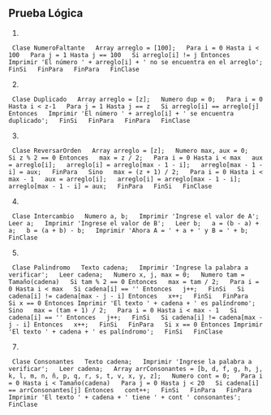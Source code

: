 ## Prueba Lógica  

1.  
``
Clase NumeroFaltante  
  Array arreglo = [100];  
  Para i = 0 Hasta i < 100  
    Para j = 1 Hasta j == 100  
      Si arreglo[i] != j Entonces  
        Imprimir 'El número ' + arreglo[i] + ' no se encuentra en el arreglo';  
      FinSi  
    FinPara  
  FinPara  
FinClase``  

2.  
``
Clase Duplicado  
  Array arreglo = [z];  
  Numero dup = 0;  
  Para i = 0 Hasta i < z-1  
    Para j = 1 Hasta j == z  
      Si arreglo[i] == arreglo[j] Entonces  
        Imprimir 'El número ' + arreglo[i] + ' se encuentra duplicado';  
      FinSi  
    FinPara  
  FinPara  
FinClase``  

3.  
``
Clase ReversarOrden  
  Array arreglo = [z];  
  Numero max, aux = 0;  
  Si z % 2 == 0 Entonces  
    max = z / 2;  
    Para i = 0 Hasta i < max  
      aux = arreglo[i];  
      arreglo[i] = arreglo[max - 1 - i];  
      arreglo[max - 1 - i] = aux;  
    FinPara  
  Sino  
    max = (z + 1) / 2;  
    Para i = 0 Hasta i < max - 1  
      aux = arreglo[i];  
      arreglo[i] = arreglo[max - 1 - i];  
      arreglo[max - 1 - i] = aux;  
    FinPara  
  FinSi  
FinClase``  

4.  
``
Clase Intercambio  
  Numero a, b;  
  Imprimir 'Ingrese el valor de A';  
  Leer a;  
  Imprimir 'Ingrese el valor de B';  
  Leer b;  
  a = (b - a) + a;  
  b = (a + b) - b;  
  Imprimir 'Ahora A = ' + a + ' y B = ' + b;  
FinClase``  

5.  
``
Clase Palindromo  
  Texto cadena;  
  Imprimir 'Ingrese la palabra a verificar';  
  Leer cadena;  
  Numero x, j, max = 0;  
  Numero tam = Tamaño(cadena)  
  Si tam % 2 == 0 Entonces  
    max = tam / 2;  
    Para i = 0 Hasta i < max  
      Si cadena[i] == '' Entonces  
        j++;  
      FinSi  
      Si cadena[i] != cadena[max - j - i] Entonces  
        x++;  
      FinSi  
    FinPara  
    Si x == 0 Entonces Imprimir 'El texto ' + cadena + ' es palíndromo';  
  Sino  
    max = (tam + 1) / 2;  
    Para i = 0 Hasta i < max - 1  
      Si cadena[i] == '' Entonces  
        j++;  
      FinSi  
      Si cadena[i] != cadena[max - j - i] Entonces  
        x++;  
      FinSi  
    FinPara  
    Si x == 0 Entonces Imprimir 'El texto ' + cadena + ' es palíndromo';  
  FinSi  
FinClase``  

7.  
``
Clase Consonantes  
  Texto cadena;  
  Imprimir 'Ingrese la palabra a verificar';  
  Leer cadena;  
  Array arrConsonantes = [b, d, f, g, h, j, k, l, m, n, ñ, p, q, r, s, t, v, x, y, z];  
  Numero cont = 0;  
  Para i = 0 Hasta i < Tamaño(cadena)  
    Para j = 0 Hasta j < 20  
      Si cadena[i] == arrConsonantes[j] Entonces  
        cont++;  
      FinSi  
    FinPara  
  FinPara  
  Imprimir 'El texto ' + cadena + ' tiene ' + cont ' consonantes';  
FinClase``  